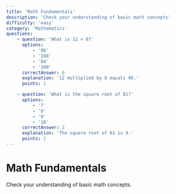 ```yaml
---
title: 'Math Fundamentals'
description: 'Check your understanding of basic math concepts'
difficulty: 'easy'
category: 'Mathematics'
questions:
    - question: 'What is 12 × 8?'
      options:
          - '96'
          - '108'
          - '84'
          - '100'
      correctAnswer: 0
      explanation: '12 multiplied by 8 equals 96.'
      points: 1

    - question: 'What is the square root of 81?'
      options:
          - '7'
          - '8'
          - '9'
          - '10'
      correctAnswer: 2
      explanation: 'The square root of 81 is 9.'
      points: 2
---
```


# Math Fundamentals

Check your understanding of basic math concepts.
